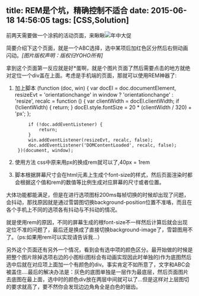 title: REM是个坑，精确控制不适合
date: 2015-06-18 14:56:05
tags: [CSS,Solution]
---
前两天需要做一个涂鸦的活动页面，来瞅瞅![年中大促](https://dn-xuqi.qbox.me/yoho-q1.png)
<!-- more -->
简要介绍下这个页面，就是一个ABC选择，选中某项后加红色区分然后右侧动画闪动。*[图片版权声明：版权归YOHO所有]*

拿到这个页面第一反应就是好*蛋啊，就是个图片页面了然后需要点击的地方就绝对定位一个div盖在上面。考虑是手机端的页面，那就可以使用REM神器了:
1. 加上脚本
    	(function (doc, win) {
            var docEl = doc.documentElement,
                resizeEvt = 'orientationchange' in window ? 'orientationchange' : 'resize',
                recalc = function () {
                    var clientWidth = docEl.clientWidth;
                    if (!clientWidth) {
                        return;
                    }
                    docEl.style.fontSize = 20 * (clientWidth / 320) + 'px';
                };
    
            if (!doc.addEventListener) {
                return;
            }
            win.addEventListener(resizeEvt, recalc, false);
            doc.addEventListener('DOMContentLoaded', recalc, false);
        })(document, window);
2. 使用方法
css中原来用px的换成rem就可以了,40px = 1rem
3. 脚本根据屏幕尺寸会在html元素上生成个font-size的样式，然后页面渲染时都会根据这个值和rem的数值等比例生成对应屏幕的尺寸或者位置。

大体功能都能满足，但是在进行选项图标200ms每帧切换的时候却出现了问题，会抖动，那找原因就是通过雪碧图切换background-position位置不准咯，而且在各个手机上不同的选项各有抖动与不抖动的情况。

就是使用rem的原因，不同的屏幕生成的根font-size不一样然后计算后就会出现定位不准的问题了，最后还是换成了直接切换background-image了，雪碧图用不了。（ps:如果用rem可以实现请告诉我...）


另外这个页面还有另外一个情况，看到会有选中项的颜色区分。最开始做的时候是把整个图片除掉选项右边的小图标(图标会有动画实现因此时单独的)作为底图然后选中后就在对应项上面加一个有颜色的div。事实肯定不如所意了，文字和ABC会被盖住....最后的解决办法是：灰色的底图单独是一层作为最底层，然后页面图片去底图在最上面，选中时的颜色div放在两层中间就可以了...但是这样对上层图切的要求就高了，要不然你会发现边边角角全是白色的锯齿。